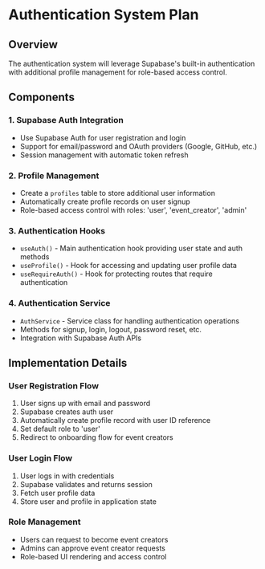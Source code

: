# Authentication System Plan

## Overview

The authentication system will leverage Supabase's built-in authentication with additional profile management for role-based access control.

## Components

### 1. Supabase Auth Integration

- Use Supabase Auth for user registration and login
- Support for email/password and OAuth providers (Google, GitHub, etc.)
- Session management with automatic token refresh

### 2. Profile Management

- Create a `profiles` table to store additional user information
- Automatically create profile records on user signup
- Role-based access control with roles: 'user', 'event_creator', 'admin'

### 3. Authentication Hooks

- `useAuth()` - Main authentication hook providing user state and auth methods
- `useProfile()` - Hook for accessing and updating user profile data
- `useRequireAuth()` - Hook for protecting routes that require authentication

### 4. Authentication Service

- `AuthService` - Service class for handling authentication operations
- Methods for signup, login, logout, password reset, etc.
- Integration with Supabase Auth APIs

## Implementation Details

### User Registration Flow

1. User signs up with email and password
2. Supabase creates auth user
3. Automatically create profile record with user ID reference
4. Set default role to 'user'
5. Redirect to onboarding flow for event creators

### User Login Flow

1. User logs in with credentials
2. Supabase validates and returns session
3. Fetch user profile data
4. Store user and profile in application state

### Role Management

- Users can request to become event creators
- Admins can approve event creator requests
- Role-based UI rendering and access control
